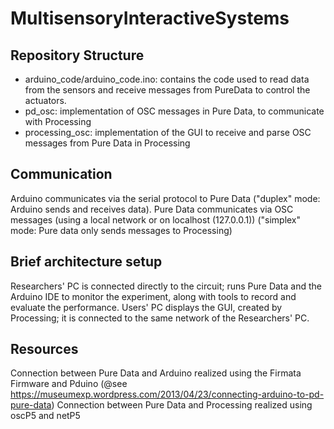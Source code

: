 # MultisensoryInteractiveSystems

## Repository Structure

- arduino_code/arduino_code.ino: contains the code used to read data from the sensors and receive messages from PureData to control the actuators.
- pd_osc: implementation of OSC messages in Pure Data, to communicate with Processing
- processing_osc: implementation of the GUI to receive and parse OSC messages from Pure Data in Processing

## Communication

Arduino communicates via the serial protocol to Pure Data ("duplex" mode: Arduino sends and receives data).
Pure Data communicates via OSC messages (using a local network or on localhost (127.0.0.1)) ("simplex" mode: Pure data only sends messages to Processing)

## Brief architecture setup

Researchers' PC is connected directly to the circuit; runs Pure Data and the Arduino IDE to monitor the experiment, along with tools to record and evaluate the performance.
Users' PC displays the GUI, created by Processing; it is connected to the same network of the Researchers' PC.

## Resources

Connection between Pure Data and Arduino realized using the Firmata Firmware and Pduino (@see https://museumexp.wordpress.com/2013/04/23/connecting-arduino-to-pd-pure-data)
Connection between Pure Data and Processing realized using oscP5 and netP5

